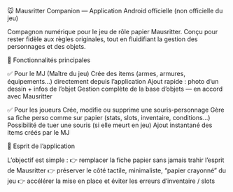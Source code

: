 🐭 Mausritter Companion — Application Android officielle (non officielle du jeu)

Compagnon numérique pour le jeu de rôle papier Mausritter.
Conçu pour rester fidèle aux règles originales, tout en fluidifiant la gestion des personnages et des objets.

🎲 Fonctionnalités principales

✅ Pour le MJ (Maître du jeu)
Crée des items (armes, armures, équipements...) directement depuis l’application
Ajout rapide : photo d’un dessin + infos de l’objet
Gestion complète de la base d’objets — en accord avec Mausritter

✅ Pour les joueurs
Crée, modifie ou supprime une souris-personnage
Gère sa fiche perso comme sur papier (stats, slots, inventaire, conditions…)
Possibilité de tuer une souris (si elle meurt en jeu)
Ajout instantané des items créés par le MJ


🎯 Esprit de l’application

L’objectif est simple :
👉 remplacer la fiche papier sans jamais trahir l’esprit de Mausritter
👉 préserver le côté tactile, minimaliste, “papier crayonné” du jeu
👉 accélérer la mise en place et éviter les erreurs d’inventaire / slots
